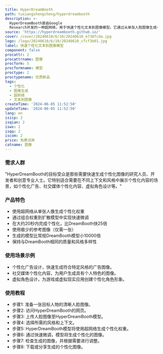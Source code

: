 ```yaml
---
title: HyperDreamBooth
path: tuxiangshengcheng/hyperdreambooth
description: >-
  HyperDreamBooth是由Google
  Research开发的一种超网络，用于快速个性化文本到图像模型。它通过从单张人脸图像生成一组小型的个性化权重，结合快速微调，能够在多种上下文和风格中生成具有高主题细节的人脸图像，同时保持模型对多样化风格和语义修改的关键知识。
source: 'https://hyperdreambooth.github.io/'
cover: /cover/20240610/6/10/20240610_e738fcda.jpg
logo: /logo/20240610/6/10/20240610_cfcf3b01.jpg
label: 快速个性化文本到图像模型
component: false
procattr: 2
procattrname: 图像
procform: 5
procformname: 模型
proctype: 2
proctypename: 优质新品
tags:
  - 个性化
  - 图像生成
  - 超网络
  - 文本到图像
createTime: '2024-06-05 11:52:50'
updateTime: '2024-06-05 11:52:50'
lang: en
isicp: 2
isqian: 2
iswx: 2
isqq: 2
iscom: 2
price: 免费试用
catname: 图像
---
```




### 需求人群
"HyperDreamBooth的目标受众是那些需要快速生成个性化图像的研究人员、开发者和创意专业人士。它特别适合需要在不同上下文和风格中展示个性化内容的场景，如个性化广告、社交媒体个性化内容、虚拟角色设计等。"

### 产品特色
* 使用超网络从单张人像生成个性化权重
* 通过组合权重到扩散模型中实现快速微调
* 在大约20秒内完成个性化，比DreamBooth快25倍
* 使用极少的参考图像（仅需一张）
* 生成的模型比常规DreamBooth模型小10000倍
* 保持与DreamBooth相同的质量和风格多样性

### 使用场景示例
* 个性化广告设计，快速生成符合特定风格的广告图像。
* 社交媒体个性化内容，为用户生成具有个人特色的图像。
* 虚拟角色设计，为游戏或虚拟现实应用创建个性化角色形象。

### 使用教程
* 步骤1: 准备一张目标人物的清晰人脸图像。
* 步骤2: 访问HyperDreamBooth的网页。
* 步骤3: 上传人脸图像至HyperDreamBooth模型。
* 步骤4: 选择所需的风格和上下文。
* 步骤5: HyperDreamBooth模型将使用超网络生成个性化权重。
* 步骤6: 通过快速微调，模型将生成个性化的图像。
* 步骤7: 检查生成的图像，并根据需要进行调整。
* 步骤8: 下载或分享生成的个性化图像。

  
